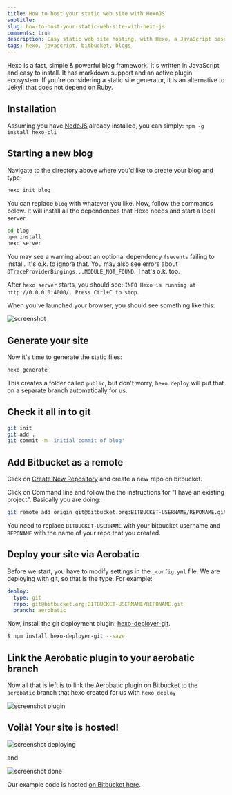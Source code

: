 ```yaml
---
title: How to host your static web site with HexoJS
subtitle:
slug: how-to-host-your-static-web-site-with-hexo-js
comments: true
description: Easy static web site hosting, with Hexo, a JavaScript based site generator
tags: hexo, javascript, bitbucket, blogs
---
```


Hexo is a fast, simple & powerful blog framework. It's written in JavaScript and easy to install. It has markdown support and an active plugin ecosystem. If you're considering a static site generator, it is an alternative to Jekyll that does not depend on Ruby.

## Installation
Assuming you have [NodeJS](http://nodejs.org) already installed, you can simply:
`npm -g install hexo-cli`

## Starting a new blog
Navigate to the directory above where you'd like to create your blog and type:

~~~sh
hexo init blog
~~~

You can replace `blog` with whatever you like. Now, follow the commands below. It will install all the dependences that Hexo needs and start a local server.

~~~sh
cd blog
npm install
hexo server
~~~

You may see a warning about an optional dependency `fsevents` failing to install. It's o.k. to ignore that. You may also see errors about `DTraceProviderBingings...MODULE_NOT_FOUND`. That's o.k. too.

After `hexo server` starts, you should see:
`INFO Hexo is running at http://0.0.0.0:4000/. Press Ctrl+C to stop`.

When you've launched your browser, you should see something like this:

<img alt="screenshot" class="img-responsive marketing-feature-showcase--screenshot" src="//www.aerobatic.com/media/blog/hexo/hexo-install-page.png">

## Generate your site
Now it's time to generate the static files:

~~~sh
hexo generate
~~~

This creates a folder called `public`, but don't worry, `hexo deploy` will put that on a separate branch automatically for us.

## Check it all in to git

~~~sh
git init
git add .
git commit -m 'initial commit of blog'
~~~

## Add Bitbucket as a remote
Click on [Create New Repository](https://bitbucket.org/repo/create)
and create a new repo on bitbucket.

Click on Command line and follow the the instructions for "I have an existing project". Basically you are doing:

~~~sh
git remote add origin git@bitbucket.org:BITBUCKET-USERNAME/REPONAME.git
~~~

You need to replace `BITBUCKET-USERNAME` with your bitbucket username and `REPONAME` with the name of your repo that you created.

## Deploy your site via Aerobatic

Before we start, you have to modify settings in the `_config.yml` file. We are deploying with git, so that is the type. For example:

~~~yaml
deploy:
  type: git
  repo: git@bitbucket.org:BITBUCKET-USERNAME/REPONAME.git
  branch: aerobatic
~~~

Now, install the git deployment plugin:  [hexo-deployer-git](https://github.com/hexojs/hexo-deployer-git).

~~~sh
$ npm install hexo-deployer-git --save
~~~

## Link the Aerobatic plugin to your aerobatic branch

Now all that is left is to link the Aerobatic plugin on Bitbucket to the `aerobatic` branch that hexo created for us with `hexo deploy`

<img alt="screenshot plugin" class="img-responsive marketing-feature-showcase--screenshot" src="//www.aerobatic.com/media/blog/hexo/link-repo-aerobatic.png">

## Voilà! Your site is hosted!

<img alt="screenshot deploying" class="img-responsive marketing-feature-showcase--screenshot" src="//www.aerobatic.com/media/blog/hexo/hexo-deployed.png">

and

<img alt="screenshot done" class="img-responsive marketing-feature-showcase--screenshot" src="//www.aerobatic.com/media/blog/hexo/hexo-done.png">

Our example code is hosted [on Bitbucket here](https://bitbucket.org/aerobatic/hexo-test/).
